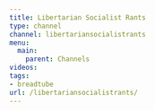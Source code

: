 ```yaml
---
title: Libertarian Socialist Rants
type: channel
channel: libertariansocialistrants
menu:
  main:
    parent: Channels
videos:
tags:
- breadtube
url: /libertariansocialistrants/
---
```

